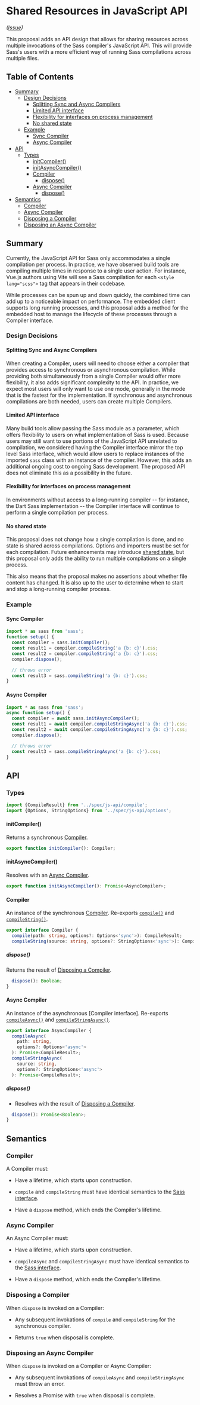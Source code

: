 # Shared Resources in JavaScript API

*([Issue](https://github.com/sass/sass/issues/3296))*

This proposal adds an API design that allows for sharing resources across
multiple invocations of the Sass compiler's JavaScript API. This will provide
Sass's users with a more efficient way of running Sass compilations across
multiple files.

## Table of Contents

* [Summary](#summary)
  * [Design Decisions](#design-decisions)
    * [Splitting Sync and Async Compilers](#splitting-sync-and-async-compilers)
    * [Limited API interface](#limited-api-interface)
    * [Flexibility for interfaces on process management](#flexibility-for-interfaces-on-process-management)
    * [No shared state](#no-shared-state)
  * [Example](#example)
    * [Sync Compiler](#sync-compiler)
    * [Async Compiler](#async-compiler)
* [API](#api)
  * [Types](#types)
    * [initCompiler()](#initcompiler)
    * [initAsyncCompiler()](#initasynccompiler)
    * [Compiler](#compiler)
      * [dispose()](#dispose)
    * [Async Compiler](#async-compiler-1)
      * [dispose()](#dispose-1)
* [Semantics](#semantics)
  * [Compiler](#compiler-1)
  * [Async Compiler](#async-compiler-2)
  * [Disposing a Compiler](#disposing-a-compiler)
  * [Disposing an Async Compiler](#disposing-an-async-compiler)

## Summary

Currently, the JavaScript API for Sass only accommodates a single compilation
per process. In practice, we have observed build tools are compiling multiple
times in response to a single user action. For instance, Vue.js authors using
Vite will see a Sass compilation for each `<style lang="scss">` tag that appears
in their codebase.

While processes can be spun up and down quickly, the combined time can add up to
a noticeable impact on performance. The embedded client supports long running
processes, and this proposal adds a method for the embedded host to manage the
lifecycle of these processes through a Compiler interface.

### Design Decisions

#### Splitting Sync and Async Compilers

When creating a Compiler, users will need to choose either a compiler that
provides access to synchronous or asynchronous compilation. While providing both
simultaneously from a single Compiler would offer more flexibility, it also adds
significant complexity to the API. In practice, we expect most users will only
want to use one mode, generally in the mode that is the fastest for the
implementation. If synchronous and asynchronous compilations are both needed,
users can create multiple Compilers.

#### Limited API interface

Many build tools allow passing the Sass module as a parameter, which offers
flexibility to users on what implementation of Sass is used. Because users may
still want to use portions of the JavaScript API unrelated to compilation, we
considered having the Compiler interface mirror the top level Sass interface,
which would allow users to replace instances of the imported `sass` class with
an instance of the compiler. However, this adds an additional ongoing cost to
ongoing Sass development. The proposed API does not eliminate this as a
possibility in the future.

#### Flexibility for interfaces on process management

In environments without access to a long-running compiler -- for instance, the
Dart Sass implementation -- the Compiler interface will continue to perform a
single compilation per process.

#### No shared state

This proposal does not change how a single compilation is done, and no state is
shared across compilations. Options and importers must be set for each
compilation. Future enhancements may introduce [shared state], but this proposal
only adds the ability to run multiple compilations on a single process.

[shared state]: https://github.com/sass/sass/issues/3296

This also means that the proposal makes no assertions about whether file content
has changed. It is also up to the user to determine when to start and stop a
long-running compiler process.

### Example

#### Sync Compiler

```js
import * as sass from 'sass';
function setup() {
  const compiler = sass.initCompiler();
  const result1 = compiler.compileString('a {b: c}').css;
  const result2 = compiler.compileString('a {b: c}').css;
  compiler.dispose();

  // throws error
  const result3 = sass.compileString('a {b: c}').css;
}
```

#### Async Compiler

```js
import * as sass from 'sass';
async function setup() {
  const compiler = await sass.initAsyncCompiler();
  const result1 = await compiler.compileStringAsync('a {b: c}').css;
  const result2 = await compiler.compileStringAsync('a {b: c}').css;
  compiler.dispose();

  // throws error
  const result3 = sass.compileStringAsync('a {b: c}').css;
}
```

## API

### Types

```ts
import {CompileResult} from '../spec/js-api/compile';
import {Options, StringOptions} from '../spec/js-api/options';
```

#### initCompiler()

Returns a synchronous [Compiler].

[Compiler]: #compiler

```ts
export function initCompiler(): Compiler;
```

#### initAsyncCompiler()

Resolves with an [Async Compiler].

[Async Compiler]: #async-compiler

```ts
export function initAsyncCompiler(): Promise<AsyncCompiler>;
```

#### Compiler

An instance of the synchronous [Compiler]. Re-exports [`compile()`]
and [`compileString()`].

[`compile()`]: ../spec/js-api/compile.d.ts.md#compile
[`compilestring()`]: ../spec/js-api/compile.d.ts.md#compilestring

```ts
export interface Compiler {
  compile(path: string, options?: Options<'sync'>): CompileResult;
  compileString(source: string, options?: StringOptions<'sync'>): CompileResult;
```

##### dispose()

Returns the result of [Disposing a Compiler].

[disposing a compiler]: #disposing-a-compiler

```ts
  dispose(): Boolean;
}
```

#### Async Compiler

An instance of the asynchronous [Compiler interface]. Re-exports
[`compileAsync()`] and [`compileStringAsync()`].

[`compileasync()`]: ../spec/js-api/compile.d.ts.md#compileasync
[`compilestringasync()`]: ../spec/js-api/compile.d.ts.md#compilestringasync

```ts
export interface AsyncCompiler {
  compileAsync(
    path: string,
    options?: Options<'async'>
  ): Promise<CompileResult>;
  compileStringAsync(
    source: string,
    options?: StringOptions<'async'>
  ): Promise<CompileResult>;
```

##### dispose()

* Resolves with the result of [Disposing a Compiler].

```ts
  dispose(): Promise<Boolean>;
}
```

## Semantics

### Compiler

A Compiler must:

* Have a lifetime, which starts upon construction.

* `compile` and `compileString` must have identical semantics to the [Sass
  interface].

* Have a `dispose` method, which ends the Compiler's lifetime.

[sass interface]: ../spec/js-api/index.d.ts.md

### Async Compiler

An Async Compiler must:

* Have a lifetime, which starts upon construction.

* `compileAsync` and `compileStringAsync` must have identical semantics to the
  [Sass interface].

* Have a `dispose` method, which ends the Compiler's lifetime.

### Disposing a Compiler

When `dispose` is invoked on a Compiler:

* Any subsequent invokations of `compile` and `compileString` for the
   synchronous compiler.

* Returns `true` when disposal is complete.

### Disposing an Async Compiler

When `dispose` is invoked on a Compiler or Async Compiler:

* Any subsequent invokations of `compileAsync` and `compileStringAsync` must
   throw an error.

* Resolves a Promise with `true` when disposal is complete.
